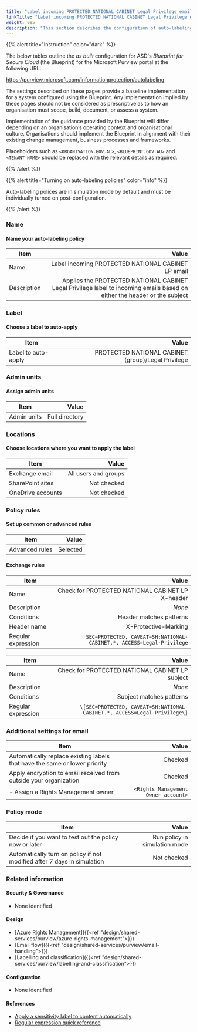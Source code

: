 ```yaml
---
title: "Label incoming PROTECTED NATIONAL CABINET Legal Privilege email"
linkTitle: "Label incoming PROTECTED NATIONAL CABINET Legal Privilege email"
weight: 085
description: "This section describes the configuration of auto-labeling policies within Microsoft Purview associated with systems built according to guidance in ASD's Blueprint for Secure Cloud."
---
```


{{% alert title="Instruction" color="dark" %}}

The below tables outline the *as built* configuration for ASD's *Blueprint for Secure Cloud* (the Blueprint) for the Microsoft Purview portal at the following URL:

<https://purview.microsoft.com/informationprotection/autolabeling>

The settings described on these pages provide a baseline implementation for a system configured using the Blueprint. Any implementation implied by these pages should not be considered as prescriptive as to how an organisation must scope, build, document, or assess a system.

Implementation of the guidance provided by the Blueprint will differ depending on an organisation’s operating context and organisational culture. Organisations should implement the Blueprint in alignment with their existing change management, business processes and frameworks.

Placeholders such as `<ORGANISATION.GOV.AU>`, `<BLUEPRINT.GOV.AU>` and `<TENANT-NAME>` should be replaced with the relevant details as required.

{{% /alert %}}

{{% alert title="Turning on auto-labeling policies" color="info" %}}

Auto-labeling polices are in simulation mode by default and must be individually turned on post-configuration.

{{% /alert %}}

### Name

#### Name your auto-labeling policy

| Item        |                                                                                                                     Value |
| ----------- | ------------------------------------------------------------------------------------------------------------------------: |
| Name        |                                                                        Label incoming PROTECTED NATIONAL CABINET LP email |
| Description | Applies the PROTECTED NATIONAL CABINET Legal Privilege label to incoming emails based on either the header or the subject |

### Label

#### Choose a label to auto-apply

| Item                |                                              Value |
| ------------------- | -------------------------------------------------: |
| Label to auto-apply | PROTECTED NATIONAL CABINET (group)/Legal Privilege |

### Admin units

#### Assign admin units

| Item        |          Value |
| ----------- | -------------: |
| Admin units | Full directory |

### Locations

#### Choose locations where you want to apply the label

| Item              |                Value |
| ----------------- | -------------------: |
| Exchange email    | All users and groups |
| SharePoint sites  |          Not checked |
| OneDrive accounts |          Not checked |

### Policy rules

#### Set up common or advanced rules

| Item           |    Value |
| -------------- | -------: |
| Advanced rules | Selected |

#### Exchange rules

| Item               |                                                                 Value |
| ------------------ | --------------------------------------------------------------------: |
| Name               |                      Check for PROTECTED NATIONAL CABINET LP X-header |
| Description        |                                                                *None* |
| Conditions         |                                               Header matches patterns |
| Header name        |                                                  X-Protective-Marking |
| Regular expression | `SEC=PROTECTED, CAVEAT=SH:NATIONAL-CABINET.*, ACCESS=Legal-Privilege` |

| Item               |                                                                     Value |
| ------------------ | ------------------------------------------------------------------------: |
| Name               |                           Check for PROTECTED NATIONAL CABINET LP subject |
| Description        |                                                                    *None* |
| Conditions         |                                                  Subject matches patterns |
| Regular expression | `\[SEC=PROTECTED, CAVEAT=SH:NATIONAL-CABINET.*, ACCESS=Legal-Privilege\]` |

### Additional settings for email

| Item                                                                       |                               Value |
| -------------------------------------------------------------------------- | ----------------------------------: |
| Automatically replace existing labels that have the same or lower priority |                             Checked |
| Apply encryption to email received from outside your organization          |                             Checked |
| - Assign a Rights Management owner                                         | `<Rights Management Owner account>` |

### Policy mode

| Item                                                                    |                         Value |
| ----------------------------------------------------------------------- | ----------------------------: |
| Decide if you want to test out the policy now or later                  | Run policy in simulation mode |
| Automatically turn on policy if not modified after 7 days in simulation |                   Not checked |

### Related information

#### Security & Governance

- None identified
  
#### Design

- [Azure Rights Management]({{<ref "design/shared-services/purview/azure-rights-management">}})
- [Email flow]({{<ref "design/shared-services/purview/email-handling">}})
- [Labelling and classification]({{<ref "design/shared-services/purview/labelling-and-classification">}})
  
#### Configuration

- None identified

#### References

- [Apply a sensitivity label to content automatically](https://learn.microsoft.com/en-au/purview/apply-sensitivity-label-automatically)
- [Regular expression quick reference](https://learn.microsoft.com/en-au/dotnet/standard/base-types/regular-expression-language-quick-reference)
